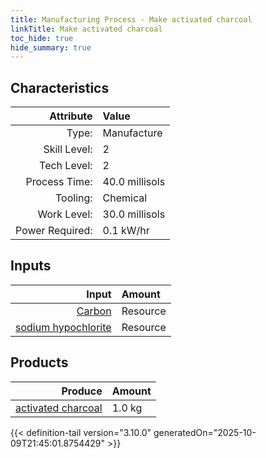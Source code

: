 ```yaml
---
title: Manufacturing Process - Make activated charcoal
linkTitle: Make activated charcoal
toc_hide: true
hide_summary: true
---
```

<!-- This is generated by the MarsSim HelpGenertor, do not edit. -->


## Characteristics

| Attribute      | Value |
|--------:|:------|
|Type:|Manufacture|
|Skill Level:|2|
|Tech Level:|2|
|Process Time:|40.0 millisols|
|Tooling:|Chemical|
|Work Level:|30.0 millisols|
|Power Required:|0.1 kW/hr|

## Inputs

| Input      | Amount |
|--------:|:------|
|[Carbon](/docs/definitions/resource/carbon)|Resource|1.0 kg|
|[sodium hypochlorite](/docs/definitions/resource/sodium-hypochlorite)|Resource|0.1 kg|

## Products


| Produce      | Amount |
|--------:|:------|
|[activated charcoal](/docs/definitions/resource/activated-charcoal)|1.0 kg|



{{< definition-tail version="3.10.0" generatedOn="2025-10-09T21:45:01.8754429" >}}



